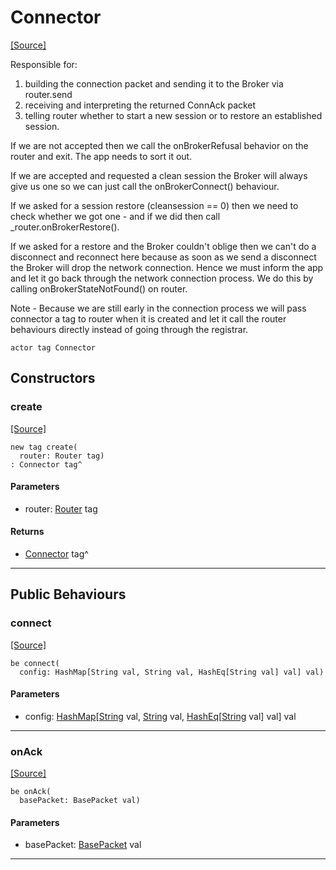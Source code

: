# Connector
<span class="source-link">[[Source]](src/mqtt-connector/connector.md#L-0-9)</span>

Responsible for:
1. building the connection packet and sending it to the Broker via router.send
2. receiving and interpreting the returned ConnAck packet
3. telling router whether to start a new session or to restore an established
session.

If we are not accepted then we call the onBrokerRefusal behavior on the router and 
exit. The app needs to sort it out.
  
If we are accepted and requested a clean session the Broker will always give us one
so we can just call the onBrokerConnect() behaviour.

If we asked for a session restore (cleansession == 0) then we need to check whether
we got one - and if we did then call _router.onBrokerRestore().

If we asked for a restore and the Broker couldn't oblige then we can't do a
disconnect and reconnect here because as soon as we send a disconnect the Broker
will drop the network connection. Hence we must inform the app and let it go back
through the network connection process. We do this by calling onBrokerStateNotFound()
on router.

Note - Because we are still early in the connection process we will pass connector a
tag to router when it is created and let it call the router behaviours directly instead
of going through the registrar.


```pony
actor tag Connector
```

## Constructors

### create
<span class="source-link">[[Source]](src/mqtt-connector/connector.md#L-0-43)</span>


```pony
new tag create(
  router: Router tag)
: Connector tag^
```
#### Parameters

*   router: [Router](mqtt-router-Router.md) tag

#### Returns

* [Connector](mqtt-connector-Connector.md) tag^

---

## Public Behaviours

### connect
<span class="source-link">[[Source]](src/mqtt-connector/connector.md#L-0-46)</span>


```pony
be connect(
  config: HashMap[String val, String val, HashEq[String val] val] val)
```
#### Parameters

*   config: [HashMap](collections-HashMap.md)\[[String](builtin-String.md) val, [String](builtin-String.md) val, [HashEq](collections-HashEq.md)\[[String](builtin-String.md) val\] val\] val

---

### onAck
<span class="source-link">[[Source]](src/mqtt-connector/connector.md#L-0-56)</span>


```pony
be onAck(
  basePacket: BasePacket val)
```
#### Parameters

*   basePacket: [BasePacket](mqtt-utilities-BasePacket.md) val

---

